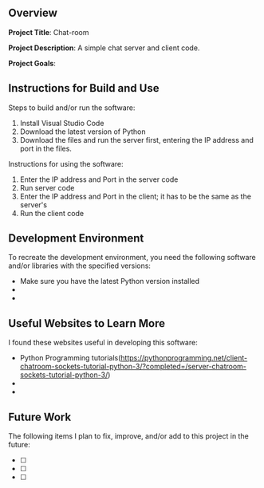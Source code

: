 ## Overview

**Project Title**: Chat-room

**Project Description**: A simple chat server and client code.

**Project Goals**:

## Instructions for Build and Use

Steps to build and/or run the software:

1. Install Visual Studio Code
2. Download the latest version of Python
3. Download the files and run the server first, entering the IP address and port in the files.

Instructions for using the software:

1. Enter the IP address and Port in the server code
2. Run server code
3. Enter the IP address and Port in the client; it has to be the same as the server's
4. Run the client code

## Development Environment 

To recreate the development environment, you need the following software and/or libraries with the specified versions:

* Make sure you have the latest Python version installed
*
*

## Useful Websites to Learn More

I found these websites useful in developing this software:

* Python Programming tutorials(https://pythonprogramming.net/client-chatroom-sockets-tutorial-python-3/?completed=/server-chatroom-sockets-tutorial-python-3/)
*
*

## Future Work

The following items I plan to fix, improve, and/or add to this project in the future:

* [ ] 
* [ ]
* [ ]
